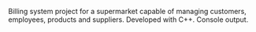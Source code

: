 Billing system project for a supermarket capable of managing customers, employees, products and suppliers.
Developed with C++.
Console output.
